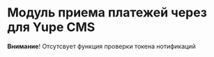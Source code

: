 # Модуль приема платежей через для Yupe CMS

**Внимание**! Отсутсвует функция проверки токена нотификаций

